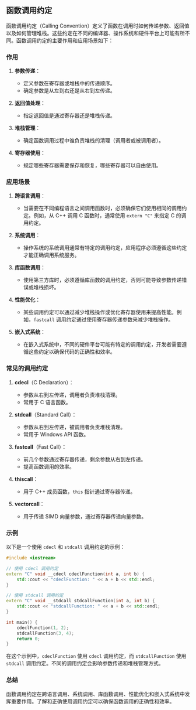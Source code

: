 ## 函数调用约定

函数调用约定（Calling Convention）定义了函数在调用时如何传递参数、返回值以及如何管理堆栈。这些约定在不同的编译器、操作系统和硬件平台上可能有所不同。函数调用约定的主要作用和应用场景如下：

### 作用

1. **参数传递**：
   - 定义参数在寄存器或堆栈中的传递顺序。
   - 确定参数是从左到右还是从右到左传递。

2. **返回值处理**：
   - 指定返回值是通过寄存器还是堆栈传递。

3. **堆栈管理**：
   - 确定函数调用过程中谁负责堆栈的清理（调用者或被调用者）。

4. **寄存器使用**：
   - 规定哪些寄存器需要保存和恢复，哪些寄存器可以自由使用。

### 应用场景

1. **跨语言调用**：
   - 当需要在不同编程语言之间调用函数时，必须确保它们使用相同的调用约定。例如，从 C++ 调用 C 函数时，通常使用 `extern "C"` 来指定 C 的调用约定。

2. **系统调用**：
   - 操作系统的系统调用通常有特定的调用约定，应用程序必须遵循这些约定才能正确调用系统服务。

3. **库函数调用**：
   - 使用第三方库时，必须遵循库函数的调用约定，否则可能导致参数传递错误或堆栈损坏。

4. **性能优化**：
   - 某些调用约定可以通过减少堆栈操作或优化寄存器使用来提高性能。例如，`fastcall` 调用约定通过使用寄存器传递参数来减少堆栈操作。

5. **嵌入式系统**：
   - 在嵌入式系统中，不同的硬件平台可能有特定的调用约定，开发者需要遵循这些约定以确保代码的正确性和效率。

### 常见的调用约定

1. **cdecl**（C Declaration）：
   - 参数从右到左传递，调用者负责堆栈清理。
   - 常用于 C 语言函数。

2. **stdcall**（Standard Call）：
   - 参数从右到左传递，被调用者负责堆栈清理。
   - 常用于 Windows API 函数。

3. **fastcall**（Fast Call）：
   - 前几个参数通过寄存器传递，剩余参数从右到左传递。
   - 提高函数调用的效率。

4. **thiscall**：
   - 用于 C++ 成员函数，`this` 指针通过寄存器传递。

5. **vectorcall**：
   - 用于传递 SIMD 向量参数，通过寄存器传递向量参数。

### 示例

以下是一个使用 `cdecl` 和 `stdcall` 调用约定的示例：

```cpp
#include <iostream>

// 使用 cdecl 调用约定
extern "C" void __cdecl cdeclFunction(int a, int b) {
    std::cout << "cdeclFunction: " << a + b << std::endl;
}

// 使用 stdcall 调用约定
extern "C" void __stdcall stdcallFunction(int a, int b) {
    std::cout << "stdcallFunction: " << a + b << std::endl;
}

int main() {
    cdeclFunction(1, 2);
    stdcallFunction(3, 4);
    return 0;
}
```

在这个示例中，`cdeclFunction` 使用 `cdecl` 调用约定，而 `stdcallFunction` 使用 `stdcall` 调用约定。不同的调用约定会影响参数传递和堆栈管理方式。

### 总结

函数调用约定在跨语言调用、系统调用、库函数调用、性能优化和嵌入式系统中发挥重要作用。了解和正确使用调用约定可以确保函数调用的正确性和效率。